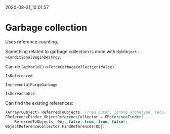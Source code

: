 2020-08-31_10:01:57

# Garbage collection

Uses reference counting.

Something related to garbage collection is done with `MyUObject->ConditionalBeginDestroy`.

Can do `GetWorld()->ForceGarbageCollection(false)`.

`IsReferenced`

`IncrementalPurgeGarbage`

`IsUnreachable`



Can find the existing references:
```c++
TArray<UObject> ReferredToObjects; //req outer, ignore archetype, recursive, ignore transient
FReferenceFinder ObjectReferenceCollector = FReferenceFinder(
    ReferredToObjects, Obj, false, true, true, false);
ObjectReferenceCollector.FindReferences(Obj);
```
